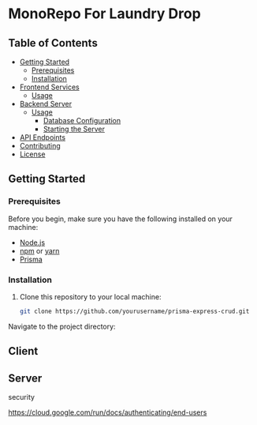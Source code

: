 # MonoRepo For Laundry Drop

## Table of Contents

- [Getting Started](#getting-started)
  - [Prerequisites](#prerequisites)
  - [Installation](#installation)
- [Frontend Services](#client)
  - [Usage](#frontend-usage)
- [Backend Server](#server)
  - [Usage](#usage)
    - [Database Configuration](#database-configuration)
    - [Starting the Server](#starting-the-server)
- [API Endpoints](#api-endpoints)
- [Contributing](#contributing)
- [License](#license)

## Getting Started

### Prerequisites

Before you begin, make sure you have the following installed on your machine:

- [Node.js](https://nodejs.org/)
- [npm](https://www.npmjs.com/) or [yarn](https://yarnpkg.com/)
- [Prisma](https://www.prisma.io/)

### Installation

1. Clone this repository to your local machine:

   ```bash
   git clone https://github.com/yourusername/prisma-express-crud.git
   ```

Navigate to the project directory:

## Client

## Server

security

https://cloud.google.com/run/docs/authenticating/end-users